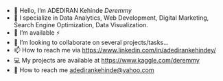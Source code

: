 - 👋 Hello, I’m ADEDIRAN Kehinde *Deremmy*
- 👀 I specialize in Data Analytics, Web Development, Digital Marketing,  Search Engine Optimization, Data Visualization.
- 🔭 I’m available ⚡
- 👯 I’m looking to collaborate on several projects/tasks...
- 📫 How to reach me via https://www.linkedin.com/in/adedirankehindey/
- 💻 My projects are available at https://www.kaggle.com/deremmy
- 💬 How to reach me adedirankehinde@yahoo.com
 

<!---
deremmy/deremmy is a ✨ special ✨ repository because its `README.md` (this file) appears on your GitHub profile.
You can click the Preview link to take a look at your changes.
--->
